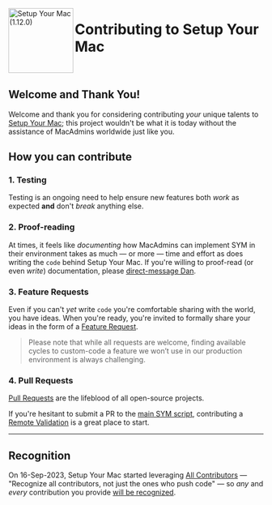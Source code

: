 <!-- markdownlint-disable-next-line first-line-heading no-inline-html -->
[<img align="left" alt="Setup Your Mac (1.12.0)" src="images/SYM_icon.png" width="128" />](https://snelson.us/sym)

# Contributing to Setup Your Mac

<br>

## Welcome and Thank You!
Welcome and thank you for considering contributing _your_ unique talents to [Setup Your Mac](https://snelson.us/sym); this project wouldn't be what it is today without the assistance of MacAdmins worldwide just like you.

## How you can contribute

### 1. Testing
Testing is an ongoing need to help ensure new features both _work_ as expected **and** don't _break_ anything else.

### 2. Proof-reading
At times, it feels like _documenting_ how MacAdmins can implement SYM in their environment takes as much — or more — time and effort as does writing the `code` behind Setup Your Mac. If you're willing to proof-read (or even _write_) documentation, please [direct-message Dan](https://macadmins.slack.com/team/U120FAHK2).

### 3. Feature Requests
Even if you can't _yet_ write `code` you're comfortable sharing with the world, you have ideas. When you're ready, you're invited to formally share your ideas in the form of a [Feature Request](https://github.com/dan-snelson/Setup-Your-Mac/issues).

> Please note that while all requests are welcome, finding available cycles to custom-code a feature we won’t use in our production environment is always challenging.

### 4. Pull Requests
[Pull Requests](https://docs.github.com/en/pull-requests/collaborating-with-pull-requests/proposing-changes-to-your-work-with-pull-requests/about-pull-requests) are the lifeblood of all open-source projects.

If you're hesitant to submit a PR to the [main SYM script](Setup-Your-Mac-via-Dialog.bash), contributing a [Remote Validation](Validations/README.md) is a great place to start.

---

## Recognition

On 16-Sep-2023, Setup Your Mac started leveraging [All Contributors](https://github.com/all-contributors/all-contributors/blob/master/README.md) — "Recognize all contributors, not just the ones who push code" — so _any_ and _every_ contribution you provide [will be recognized](CONTRIBUTORS.md).
